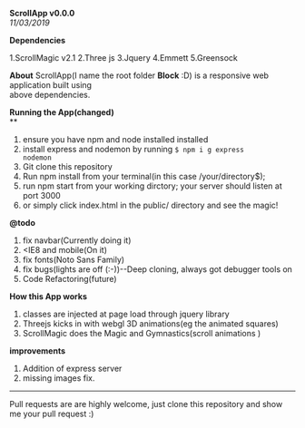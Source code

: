 **ScrollApp v0.0.0**<br>
_11/03/2019_
<br>


**Dependencies**

1.ScrollMagic v2.1
2.Three js
3.Jquery
4.Emmett
5.Greensock



**About**
ScrollApp(I name the root folder **Block** :D) is a responsive web application built using<br>
above dependencies.

**Running the App(changed)**<br>**
1. ensure you have npm and node installed installed
2. install express and nodemon by running <code>$ npm i g express nodemon</code><br>
2. Git clone this repository<br>
3. Run npm install from your terminal(in this case /your/directory$);
4. run npm start from your working dirctory; your server should listen at port 3000
3. or simply click index.html in the public/ directory and see the magic!<br>

**@todo**<br>
1. fix navbar(Currently doing it)<br>
2. <IE8 and mobile(On it)<br>
3. fix fonts(Noto Sans Family)<br>
4. fix bugs(lights are off (:-))--Deep cloning, always got debugger tools on<br>
5. Code Refactoring(future)<br>

**How this App works**<br>
1. <div> classes are injected at page load through jquery library</br>
2. Threejs kicks in with webgl 3D animations(eg the animated squares)<br>
3. ScrollMagic does the Magic and Gymnastics(scroll animations )<br>

**improvements**<br>
1. Addition of express server 
2. missing images fix. <br>
<hr>
Pull requests are are highly welcome, just clone this repository and show me your pull request :)
 










